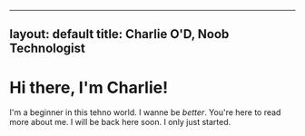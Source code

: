 
---
layout: default
title: Charlie O'D, Noob Technologist
---
<div class="blurb">
	<h1>Hi there, I'm Charlie!</h1>
	<p>I'm a beginner in this tehno world. I wanne be <em>better</em>. You're here to read more about me. I will be back here soon. I only just started. 
</div><!-- /.blurb -->

